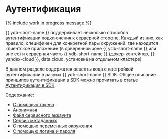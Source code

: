 # Аутентификация

{% include [work in progress message](_includes/addition.md) %}

{{ ydb-short-name }} поддерживает несколько способов аутентификации подключения к серверной стороне. Каждый из них, как правило, специфичен для конкретной пары окружений: где находится клиентское приложение (в доверенной зоне {{ ydb-short-name }} или вне ее) и серверная часть {{ ydb-short-name }} (докер-контейнер, {{ yandex-cloud }}, data cloud, установка на отдельном кластере)

В данном разделе содержатся рецепты кода с настройкой аутентификации в разных {{ ydb-short-name }} SDK. Общее описание принципов аутентификации в SDK можно прочитать в статье [Аутентификация в SDK](auth.md).

Содержание:
- [С помощью токена](auth-access-token.md)
- [Анонимная](auth-anonymous.md)
- [Файл сервисного аккаунта](auth-service-account.md)
- [Сервис метаданных](auth-metadata.md)
- [С помощью переменных окружения](auth-env.md)
- [С помощью логина и пароля](auth-static.md)
